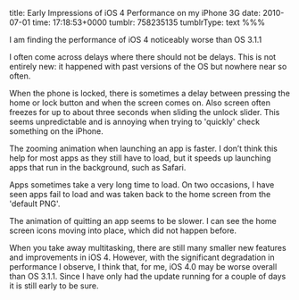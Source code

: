 title: Early Impressions of iOS 4 Performance on my iPhone 3G
date: 2010-07-01
time: 17:18:53+0000
tumblr: 758235135
tumblrType: text
%%%

I am finding the performance of iOS 4 noticeably worse than OS 3.1.1

I often come across delays where there should not be delays. This is not entirely new: it happened with past versions of the OS but nowhere near so often. 

When the phone is locked, there is sometimes a delay between pressing the home or lock button and when the screen comes on. Also screen often freezes for up to about three seconds when sliding the unlock slider. This seems unpredictable and is annoying when trying to 'quickly' check something on the iPhone. 

The zooming animation when launching an app is faster. I don’t think this help for most apps as they still have to load, but it speeds up launching apps that run in the background, such as Safari. 

Apps sometimes take a very long time to load. On two occasions, I have seen apps fail to load and was taken back to the home screen from the 'default PNG'. 

The animation of quitting an app seems to be slower. I can see the home screen icons moving into place, which did not happen before. 

When you take away multitasking, there are still many smaller new features and improvements in iOS 4. However, with the significant degradation in performance I observe,  I think that, for me, iOS 4.0 may be worse overall than OS 3.1.1. Since I have only had the update running for a couple of days it is still early to be sure.
